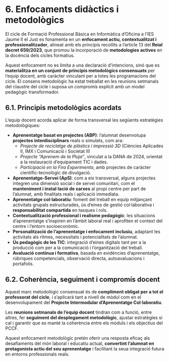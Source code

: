 # 6. Enfocaments didàctics i metodològics

El cicle de Formació Professional Bàsica en Informàtica d’Oficina a l’IES Jaume II el Just es fonamenta en un **enfocament actiu, contextualitzat i professionalitzador**, alineat amb els principis recollits a l’article 13 del **Reial decret 659/2023**, que promou la incorporació de **metodologies actives** en la docència dels cicles formatius.

Aquest enfocament no es limita a una declaració d’intencions, sinó que es **materialitza en un conjunt de principis metodològics consensuats** per l’equip docent, amb caràcter vinculant per a totes les programacions del cicle. El consens metodològic ha estat treballat en les reunions setmanals del claustre del cicle i suposa un compromís explícit amb un model pedagògic transformador.

## 6.1. Principis metodològics acordats

L’equip docent acorda aplicar de forma transversal les següents estratègies metodològiques:

- **Aprenentatge basat en projectes (ABP)**: l’alumnat desenvolupa **projectes interdisciplinars** reals o simulats, com ara:
    - *Projecte de reciclatge de plàstics i impressió 3D* (Ciències Aplicades II, IMX i Comunicació i Societat II)
    - *Projecte “Aprenem de la Pluja”*, vinculat a la DANA de 2024, orientat a la restauració d’equipament TIC i dades.
    - *Participació en la Fira Experimenta*, amb projectes de caràcter científic-tecnològic de divulgació.
- **Aprenentatge-Servei (ApS)**: com a eix transversal, alguns projectes integren una dimensió social i de servei comunitari, com el **manteniment i instal·lació de xarxes** al propi centre per part de l’alumnat, amb finalitats reals i aplicació immediata.
- **Aprenentatge col·laboratiu**: foment del treball en equip mitjançant activitats grupals estructurades, ús d’eines de gestió col·laborativa i **responsabilitat compartida** en tasques i rols.
- **Contextualització professional i realisme pedagògic**: les situacions d’aprenentatge s’inspiren en l’àmbit laboral real i aprofiten el context del centre i l’entorn socioeconòmic.
- **Personalització de l’aprenentatge i enfocament inclusiu**, adaptant les activitats als ritmes, necessitats i potencialitats de l’alumnat.
- **Ús pedagògic de les TIC**: integració d’eines digitals tant per a la producció com per a la comunicació i l’organització del treball.
- **Avaluació contínua i formativa**, basada en evidències d’aprenentatge, rúbriques competencials, observació directa, autoavaluacions i portafolis.

## 6.2. Coherència, seguiment i compromís docent

Aquest marc metodològic consensuat és de **compliment obligat per a tot el professorat del cicle**, i s’aplicarà tant a nivell de mòdul com en el desenvolupament del **Projecte Intermodular d’Aprenentatge Col·laboratiu**.

Les **reunions setmanals de l’equip docent** tindran com a funció, entre altres, fer **seguiment del desplegament metodològic**, ajustar estratègies si cal i garantir que es manté la coherència entre els mòduls i els objectius del PCCF.

Aquest enfocament metodològic pretén oferir una resposta eficaç als desafiaments del món laboral i educatiu actual, **convertint l’alumnat en protagonista actiu del seu aprenentatge** i facilitant la seua integració futura en entorns professionals reals.


<!--
En este apartat s'ha de consensuar el marc pedagògic que condicionarà el procés 
d'ensenyança-aprenentatge en el cicle, i definir els principis metodològics que guiaran 
el treball del professorat.  
No es tracta de repetir el que ja indica el marc normatiu, sinó de concretar els principis que seran de compliment obligat per a la docència en el corresponent cicle formatiu en el centre. El que dictamina este punt haurà de tindre caràcter prescriptiu i l'equip docent s'ajustarà a estes directrius.  
És  clar  que  aconseguir  consensos  entre  el  professorat  és  difícil,  atesa  la  diversitat d'opinions  i  enfocaments  educatius,  però  considerem  que  este  esforç  és imprescindible. En general parlem d'equips educatius amplis i amb diferents interessos particulars,  és  necessari  comprendre  que  el  consens  és  un  camí  necessari  i  que  el procés requerix diàleg, flexibilitat i compromís per part de tot l'equip docent. 


RD 659/23. Article 13. Principis pedagògics 

1. Les administracions promouran i facilitaran que els equips docents implicats en cada grau incorporen metodologies actives que faciliten els aprenentatges [...] 

Integrar metodologies actives és un mandat establit en el marc normatiu. El professorat 
haurem d'esforçar-nos en el disseny de processos d'aprenentatge que evolucionen des d'un pla teòric i passiu cap a un procés significatiu integrat amb la realitat professional. 
Convertir  l'alumnat  en  protagonista  del  seu  propi  aprenentatge,  enfrontar-lo amb situacions  reals  o  simulades  que  requerisquen  la  resolució  de  problemes,  treball  en equip, presa de decisions, etc., és el camí per a aconseguir futurs professionals amb les habilitats necessàries en els sectors professionals. 

El PCCF ha de reforçar el compromís dels departaments i els equips educatius en este  canvi metodològic i, per això, s'hauran de consensuar les metodologies a utilitzar en els  mòduls del cicle i, si pot ser, potenciar les actives.
-->